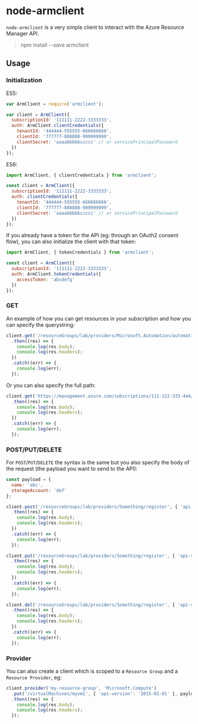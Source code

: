 # node-armclient

`node-armclient` is a very simple client to interact with the Azure Resource Manager API.

> npm install --save armclient

## Usage

### Initialization

ES5:

```js
var ArmClient = require('armclient');

var client = ArmClient({ 
  subscriptionId: '111111-2222-3333333',
  auth: ArmClient.clientCredentials({
    tenantId: '444444-555555-666666666',
    clientId: '777777-888888-999999999',
    clientSecret: 'aaaabbbbbccccc' // or servicePrincipalPassword
  })
});
```

ES6:

```js
import ArmClient, { clientCredentials } from 'armclient';

const client = ArmClient({ 
  subscriptionId: '111111-2222-3333333',
  auth: clientCredentials({
    tenantId: '444444-555555-666666666',
    clientId: '777777-888888-999999999',
    clientSecret: 'aaaabbbbbccccc' // or servicePrincipalPassword
  })
});
```

If you already have a token for the API (eg: through an OAuth2 consent flow), you can also initialize the client with that token:


```js
import ArmClient, { tokenCredentials } from 'armclient';

const client = ArmClient({ 
  subscriptionId: '111111-2222-3333333',
  auth: ArmClient.tokenCredentials({
    accessToken: 'abcdefg'
  })
});
```

### GET

An example of how you can get resources in your subscription and how you can specify the querystring:

```js
client.get('/resourceGroups/lab/providers/Microsoft.Automation/automationAccounts', { 'api-version': '2015-10-31' })
  .then((res) => {
    console.log(res.body);
    console.log(res.headers);
  })
  .catch((err) => {
    console.log(err);
  });
```

Or you can also specify the full path:

```js
client.get('https://management.azure.com/subscriptions/111-222-333-444/resourceGroups/lab/providers/Microsoft.Automation/automationAccounts', { 'api-version': '2015-10-31' })
  .then((res) => {
    console.log(res.body);
    console.log(res.headers);
  })
  .catch((err) => {
    console.log(err);
  });
```

### POST/PUT/DELETE

For `POST`/`PUT`/`DELETE` the syntax is the same but you also specify the body of the request (the payload you want to send to the API):

```js
const payload = {
  name: 'abc',
  storageAccount: 'def' 
};

client.post('/resourceGroups/lab/providers/Something/register', { 'api-version': '2015-10-31' }, payload)
  .then((res) => {
    console.log(res.body);
    console.log(res.headers);
  })
  .catch((err) => {
    console.log(err);
  });

client.put('/resourceGroups/lab/providers/Something/register', { 'api-version': '2015-10-31' }, payload)
  .then((res) => {
    console.log(res.body);
    console.log(res.headers);
  })
  .catch((err) => {
    console.log(err);
  });

client.del('/resourceGroups/lab/providers/Something/register', { 'api-version': '2015-10-31' }, payload)
  .then((res) => {
    console.log(res.body);
    console.log(res.headers);
  })
  .catch((err) => {
    console.log(err);
  });
```

### Provider

You can also create a client which is scoped to a `Resource Group` and a `Resource Provider`, eg:

```js
client.provider('my-resource-group', 'Microsoft.Compute')
  .put('/virtualMachines/myvm1', { 'api-version': '2015-01-01' }, payload)
  .then((res) => {
    console.log(res.body);
    console.log(res.headers);
  });
```